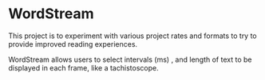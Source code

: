 # WordStream

This project is to experiment with various project rates and formats to try to provide improved reading experiences.

WordStream allows users to select intervals (ms) , and length of text to be displayed in each frame, like a tachistoscope.
